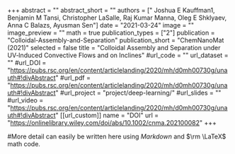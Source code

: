 +++
abstract = ""
abstract_short = ""
authors = [" Joshua E Kauffman1, Benjamin M Tansi, Christopher LaSalle, Raj Kumar Manna, Oleg E Shklyaev, Anna C Balazs, Ayusman Sen"]
date = "2021-03-24"
image = ""
image_preview = ""
math = true
publication_types = ["2"]
publication = "Colloidal-Assembly-and-Separation"
publication_short = "ChemNanoMat (2021)"
selected = false
title = "Colloidal Assembly and Separation under UV‐Induced Convective Flows and on Inclines"
#url_code = ""
url_dataset = ""
#url_DOI = "https://pubs.rsc.org/en/content/articlelanding/2020/mh/d0mh00730g/unauth#!divAbstract"
#url_pdf = "https://pubs.rsc.org/en/content/articlelanding/2020/mh/d0mh00730g/unauth#!divAbstract"
#url_project = "project/deep-learning/"
#url_slides = ""
#url_video = "https://pubs.rsc.org/en/content/articlelanding/2020/mh/d0mh00730g/unauth#!divAbstract"
[[url_custom]]
    name = "DOI"
    url = "https://onlinelibrary.wiley.com/doi/abs/10.1002/cnma.202100082"
+++

#More detail can easily be written here using *Markdown* and $\rm \LaTeX$ math code.
